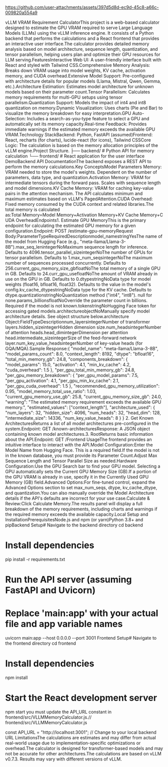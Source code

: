 https://github.com/user-attachments/assets/397d5d8d-ec9d-45c8-a66c-009820a554a9

vLLM VRAM Requirement CalculatorThis project is a web-based calculator designed to estimate the GPU VRAM required to serve Large Language Models (LLMs) using the vLLM inference engine. It consists of a Python backend that performs the calculations and a React frontend that provides an interactive user interface.The calculator provides detailed memory analysis based on model architecture, sequence length, quantization, and tensor parallelism, helping users plan and optimize their GPU resources for LLM serving.FeaturesInteractive Web UI: A user-friendly interface built with React and styled with Tailwind CSS.Comprehensive Memory Analysis: Breaks down VRAM usage into model weights, KV cache, activation memory, and CUDA overhead.Extensive Model Support: Pre-configured with architecture details for popular models (Llama, Mistral, Qwen, Gemma, etc.).Architecture Estimation: Estimates model architecture for unknown models based on their parameter count.Tensor Parallelism: Calculates memory requirements for multi-GPU setups using tensor parallelism.Quantization Support: Models the impact of int4 and int8 quantization on memory.Dynamic Visualization: Uses charts (Pie and Bar) to visualize the memory breakdown for easy interpretation.GPU Auto-Selection: Includes a search-as-you-type feature to select a GPU and automatically set its memory capacity.Real-time Feedback: Provides immediate warnings if the estimated memory exceeds the available GPU VRAM.Technology StackBackend: Python, FastAPI (assumed)Frontend: React, recharts (for charts), lucide-react (for icons), Tailwind CSSCore Logic: The calculation is based on the memory allocation principles of the vLLM engine.Project Structure.
├── backend/      # Python API for memory calculation
└── frontend/     # React application for the user interface
DemoBackend API DocumentationThe backend exposes a REST API to perform the memory calculations.Key ConceptsModel Parameters Memory: VRAM needed to store the model's weights. Dependent on the number of parameters, data type, and quantization.Activation Memory: VRAM for intermediate tensors during the forward pass. Scales with sequence length and model dimensions.KV Cache Memory: VRAM for caching key-value pairs in the attention mechanism. The API calculates minimum and maximum estimates based on vLLM's PagedAttention.CUDA Overhead: Fixed memory consumed by the CUDA context and related libraries.The total memory is calculated as:Total Memory=Model Memory+Activation Memory+KV Cache Memory+CUDA OverheadEndpoints1. Estimate GPU MemoryThis is the primary endpoint for calculating the estimated GPU memory for a given configuration.Endpoint: POST /estimate-gpu-memoryRequest Body:ParameterTypeRequiredDescriptionmodel_namestringYesThe name of the model from Hugging Face (e.g., "meta-llama/Llama-3-8B").max_seq_lenintegerNoMaximum sequence length for inference. Defaults to 4096.tensor_parallel_sizeintegerNoThe number of GPUs for tensor parallelism. Defaults to 1.max_num_seqsintegerNoThe maximum number of sequences processed concurrently. Defaults to 256.current_gpu_memory_size_gbfloatNoThe total memory of a single GPU in GB. Defaults to 24.curr_gpu_usefloatNoThe amount of VRAM already in use on the GPU in GB. Defaults to 0.dtypestringNoData type for model weights (float16, bfloat16, float32). Defaults to the value in the model's config.kv_cache_dtypestringNoData type for the KV cache. Defaults to dtype.quantizationstringNoQuantization method ("int4", "int8"). null for none.params_billionsfloatNoOverride the parameter count in billions. Required if the model is not known.tokenstringNoHugging Face token for accessing gated models.architectureobjectNoManually specify model architecture details. See object structure below.architecture Object:FieldTypeDescriptionnum_layersintegerNumber of transformer layers.hidden_sizeintegerHidden dimension size.num_headsintegerNumber of attention heads.head_dimintegerDimension per attention head.intermediate_sizeintegerSize of the feed-forward network layer.num_key_value_headsintegerNumber of key-value heads (for GQA/MQA).Sample Response:{
  "model_name": "meta-llama/Llama-3-8B",
  "model_params_count": 8.0,
  "context_length": 8192,
  "dtype": "bfloat16",
  "total_min_memory_gb": 24.8,
  "components_breakdown": {
    "model_params": 15.0,
    "activation": 4.1,
    "min_kv_cache": 4.2,
    "cuda_overhead": 1.5
  },
  "per_gpu_total_min_memory_gb": 24.8,
  "per_gpu_memory_breakdown": {
      "per_gpu_model_params": 7.5,
      "per_gpu_activation": 4.1,
      "per_gpu_min_kv_cache": 2.1,
      "per_gpu_cuda_overhead": 1.5
  },
  "recommended_gpu_memory_utilization": 0.95,
  "model_memory_total_use_ratio": 1.03,
  "current_gpu_memory_use_gb": 25.8,
  "current_gpu_memory_size_gb": 24.0,
  "warning": "The estimated memory requirement exceeds the available GPU memory.",
  "estimated_values": ["context_length"],
  "architecture_used": {
      "num_layers": 32,
      "hidden_size": 4096,
      "num_heads": 32,
      "head_dim": 128,
      "intermediate_size": 14336,
      "num_key_value_heads": 8
  }
}
2. Get Known ArchitecturesReturns a list of all model architectures pre-configured in the system.Endpoint: GET /known-architecturesResponse: A JSON object containing known model architectures.3. RootReturns basic information about the API.Endpoint: GET /Frontend UsageThe frontend provides an intuitive interface to interact with the API.Model Configuration:Enter the Model Name from Hugging Face. This is a required field.If the model is not in the known database, you must provide its Parameter Count.Adjust Max Sequence Length and Tensor Parallel Size as needed.Hardware Configuration:Use the GPU Search bar to find your GPU model. Selecting a GPU automatically sets the Current GPU Memory Size (GB).If a portion of the GPU VRAM is already in use, specify it in the Currently Used GPU Memory (GB) field.Advanced Options:For fine-tuned control, expand the Advanced Options section to set max_num_seqs, dtype, kv_cache_dtype, and quantization.You can also manually override the Model Architecture details if the API's defaults are incorrect for your use case.Calculate & Review:Click Calculate Memory.The results panel will display a full breakdown of the memory requirements, including charts and warnings if the required memory exceeds the available capacity.Local Setup and InstallationPrerequisitesNode.js and npm (or yarn)Python 3.8+ and pipBackend Setup# Navigate to the backend directory
cd backend

# Install dependencies
pip install -r requirements.txt

# Run the API server (assuming FastAPI and Uvicorn)
# Replace 'main:app' with your actual file and app variable names
uvicorn main:app --host 0.0.0.0 --port 3001
Frontend Setup# Navigate to the frontend directory
cd frontend

# Install dependencies
npm install

# Start the React development server
npm start
you must update the API_URL constant in frontend/src/VLLMMemoryCalculator.js.// frontend/src/VLLMMemoryCalculator.js

const API_URL = "http://localhost:3001"; // Change to your local backend URL
LimitationsThe calculations are estimates and may differ from actual real-world usage due to implementation-specific optimizations or overhead.The calculator is designed for transformer-based models and may not be accurate for other architectures.The calculations are based on vLLM v0.7.3. Results may vary with different versions of vLLM.


